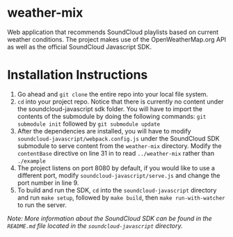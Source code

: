 # weather-mix
Web application that recommends SoundCloud playlists based on current weather conditions. The project makes use of the OpenWeatherMap.org API as well as the official SoundCloud Javascript SDK.

# Installation Instructions
1. Go ahead and ```git clone``` the entire repo into your local file system.
2. ```cd``` into your project repo. Notice that there is currently no content under the soundcloud-javascript sdk folder.
You will have to import the contents of the submodule by doing the following commands: ```git submodule init``` followed by ```git submodule update```
3. After the dependencies are installed, you will have to modify ```soundcloud-javascript/webpack.config.js``` under the SoundCloud SDK submodule to serve content from the ```weather-mix``` directory. Modify the `contentBase` directive on line 31 in to read ```../weather-mix``` rather than ```./example```
4. The project listens on port 8080 by default, if you would like to use a different port, modify ```soundcloud-javascript/serve.js``` and change the port number in line 9.
5. To build and run the SDK, `cd` into the `soundcloud-javascript` directory and run `make setup`, followed by `make build`, then `make run-with-watcher` to run the server.

*Note: More information about the SoundCloud SDK can be found in the `README.md` file located in the `soundcloud-javascript` directory.*
